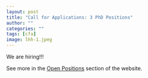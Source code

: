 ```yaml
---
layout: post
title: "Call for Applications: 3 PhD Positions"
author: ""
categories: ""
tags: [cfa]
image: lhh-1.jpeg
---
```


We are hiring!!!

See more in the [Open Positions](https://chinacomx.github.io/positions) section of the website.